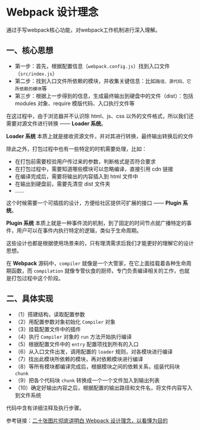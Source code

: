 #  Webpack 设计理念

通过手写webpack核心功能，对webpack工作机制进行深入理解。

## 一、核心思想 
- 第一步：首先，根据配置信息（`webpack.config.js`）找到入口文件（`src/index.js`）
- 第二步：找到入口文件所依赖的模块，并收集关键信息：比如`路径、源代码、它所依赖的模块`等
- 第三步：根据上一步得到的信息，生成最终输出到硬盘中的文件（dist）：包括 modules 对象、require 模版代码、入口执行文件等

在这过程中，由于浏览器并不认识除 html、js、css 以外的文件格式，所以我们还需要对源文件进行转换 —— **Loader 系统**。

**Loader 系统** 本质上就是接收资源文件，并对其进行转换，最终输出转换后的文件

除此之外，打包过程中也有一些特定的时机需要处理，比如：

- 在打包前需要校验用户传过来的参数，判断格式是否符合要求
- 在打包过程中，需要知道哪些模块可以忽略编译，直接引用 cdn 链接
- 在编译完成后，需要将输出的内容插入到 html 文件中
- 在输出到硬盘前，需要先清空 dist 文件夹
- ......

这个时候需要一个可插拔的设计，方便给社区提供可扩展的接口 —— **Plugin 系统**。

**Plugin 系统** 本质上就是一种事件流的机制，到了固定的时间节点就广播特定的事件，用户可以在事件内执行特定的逻辑，类似于生命周期。

这些设计也都是根据使用场景来的，只有理清需求后我们才能更好的理解它的设计思想。

在 **Webpack** 源码中，`compiler` 就像是一个大管家，在它上面挂载着各种生命周期函数，而 `compilation` 就像专管伙食的厨师，专门负责编译相关的工作，也就是打包过程中这个阶段。

## 二、具体实现 
- （1）搭建结构，读取配置参数
- （2）用配置参数对象初始化 `Compiler` 对象
- （3）挂载配置文件中的插件
- （4）执行 `Compiler` 对象的 `run` 方法开始执行编译
- （5）根据配置文件中的 `entry` 配置项找到所有的入口
- （6）从入口文件出发，调用配置的 `loader` 规则，对各模块进行编译
- （7）找出此模块所依赖的模块，再对依赖模块进行编译
- （8）等所有模块都编译完成后，根据模块之间的依赖关系，组装代码块 `chunk`
- （9）把各个代码块 `chunk` 转换成一个一个文件加入到输出列表
- （10）确定好输出内容之后，根据配置的输出路径和文件名，将文件内容写入到文件系统


代码中含有详细注释及执行步骤。

参考链接：[二十张图片彻底讲明白 Webpack 设计理念，以看懂为目的](https://mp.weixin.qq.com/s/Zy5geHwrgY_QN5Yy7n7Ekg)